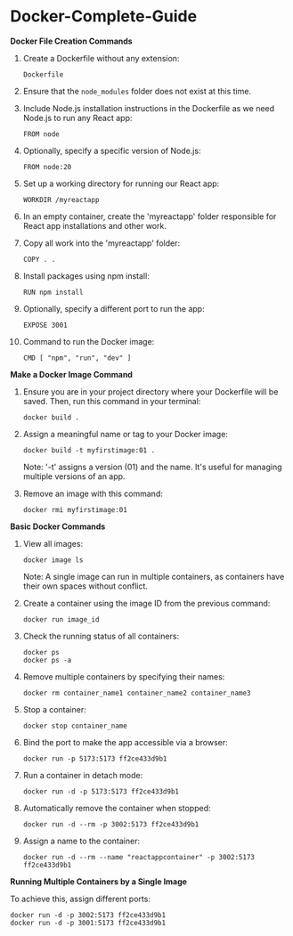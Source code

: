 # Docker-Complete-Guide

**Docker File Creation Commands**

1. Create a Dockerfile without any extension:  
   ```
   Dockerfile
   ```

2. Ensure that the `node_modules` folder does not exist at this time.

3. Include Node.js installation instructions in the Dockerfile as we need Node.js to run any React app:  
   ```
   FROM node
   ```

4. Optionally, specify a specific version of Node.js:  
   ```
   FROM node:20
   ```

5. Set up a working directory for running our React app:  
   ```
   WORKDIR /myreactapp
   ```

6. In an empty container, create the 'myreactapp' folder responsible for React app installations and other work.

7. Copy all work into the 'myreactapp' folder:  
   ```
   COPY . .
   ```

8. Install packages using npm install:  
   ```
   RUN npm install
   ```

9. Optionally, specify a different port to run the app:  
   ```
   EXPOSE 3001
   ```

10. Command to run the Docker image:  
    ```
    CMD [ "npm", "run", "dev" ]
    ```

**Make a Docker Image Command**

1. Ensure you are in your project directory where your Dockerfile will be saved. Then, run this command in your terminal:  
   ```
   docker build .
   ```

2. Assign a meaningful name or tag to your Docker image:  
   ```
   docker build -t myfirstimage:01 .
   ```
   Note: '-t' assigns a version (01) and the name. It's useful for managing multiple versions of an app.

3. Remove an image with this command:  
   ```
   docker rmi myfirstimage:01
   ```

**Basic Docker Commands**

1. View all images:  
   ```
   docker image ls
   ```
   Note: A single image can run in multiple containers, as containers have their own spaces without conflict.

2. Create a container using the image ID from the previous command:  
   ```
   docker run image_id
   ```

3. Check the running status of all containers:  
   ```
   docker ps
   docker ps -a
   ```

4. Remove multiple containers by specifying their names:  
   ```
   docker rm container_name1 container_name2 container_name3
   ```

5. Stop a container:  
   ```
   docker stop container_name
   ```

6. Bind the port to make the app accessible via a browser:  
   ```
   docker run -p 5173:5173 ff2ce433d9b1
   ```

7. Run a container in detach mode:  
   ```
   docker run -d -p 5173:5173 ff2ce433d9b1
   ```

8. Automatically remove the container when stopped:  
   ```
   docker run -d --rm -p 3002:5173 ff2ce433d9b1
   ```

9. Assign a name to the container:  
   ```
   docker run -d --rm --name "reactappcontainer" -p 3002:5173 ff2ce433d9b1
   ```

**Running Multiple Containers by a Single Image**

To achieve this, assign different ports:  
   ```
   docker run -d -p 3002:5173 ff2ce433d9b1
   docker run -d -p 3001:5173 ff2ce433d9b1
   ```
